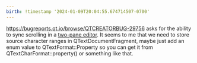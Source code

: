 ```yaml
---
birth: !timestamp '2024-01-09T20:04:55.674714507-0700'
---
```

https://bugreports.qt.io/browse/QTCREATORBUG-29756 asks for the ability to sync
scrolling in a [two-pane editor](two-pane-markdown-editor.md#Markdown_syntax_and_a_preview_side-by-side). It seems to me
that we need to store source character ranges in QTextDocumentFragment, maybe
just add an enum value to QTextFormat::Property so you can get it from
QTextCharFormat::property() or something like that.

